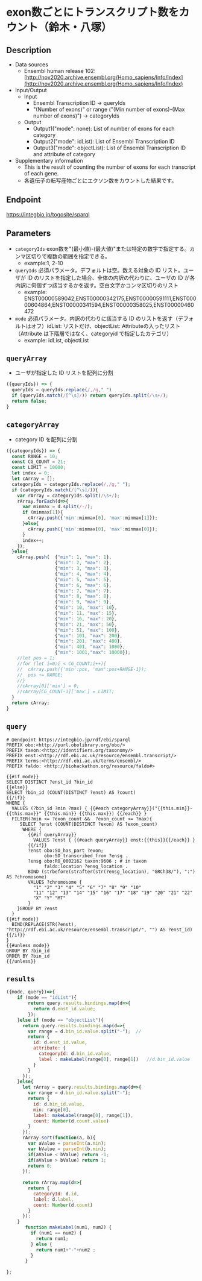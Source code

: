 # exon数ごとにトランスクリプト数をカウント（鈴木・八塚）

## Description

- Data sources
    - Ensembl human release 102: [http://nov2020.archive.ensembl.org/Homo_sapiens/Info/Index](http://nov2020.archive.ensembl.org/Homo_sapiens/Info/Index)
- Input/Output
    -  Input
        - Ensembl Transcription ID -> queryIds
        - "(Number of exons)" or range ("(Min number of exons)-(Max number of exons)") -> categoryIds
    - Output
        - Output1("mode": none): List of number of exons for each category
        - Output2("mode": idList): List of Ensembl Transcription ID
        - Output3("mode": objectList): List of Ensembl Transcription ID and attribute of category
- Supplementary information
    - This is the result of counting the number of exons for each transcript of each gene.
    - 各遺伝子の転写産物ごとにエクソン数をカウントした結果です。
        
## Endpoint

https://integbio.jp/togosite/sparql

## Parameters

* `categoryIds` exon数を"(最小値)-(最大値)"または特定の数字で指定する。カンマ区切りで複数の範囲を指定できる。
  * example:1, 2-10
* `queryIds` 必須パラメータ。デフォルトは空。数える対象の ID リスト。ユーザが ID のリストを指定した場合、全体の内訳の代わりに、ユーザの ID が各内訳に何個ずつ該当するかを返す。空白文字かコンマ区切りのリスト
  * example: ENST00000589042,ENST00000342175,ENST00000591111,ENST00000604864,ENST00000341594,ENST00000358025,ENST00000460472
* `mode` 必須パラメータ。内訳の代わりに該当する ID のリストを返す（デフォルトはオフ）idList: リストだけ、objectList: Attributeの入ったリスト（Attribute は下階層ではなく、categoryid で指定したカテゴリ）
  * example: idList, objectList

## `queryArray`
- ユーザが指定した ID リストを配列に分割

```javascript
({queryIds}) => {
  queryIds = queryIds.replace(/,/g," ")
  if (queryIds.match(/[^\s]/)) return queryIds.split(/\s+/);
  return false;
}
```

## `categoryArray`

- category ID を配列に分割

```javascript
({categoryIds}) => {
  const RANGE = 10;
  const CG_COUNT = 21;
  const LIMIT = 10000;
  let index = 0;
  let cArray = [];
  categoryIds = categoryIds.replace(/,/g," ");
  if (categoryIds.match(/[^\s]/)){
    var rArray = categoryIds.split(/\s+/);
    rArray.forEach(d=>{
      var minmax = d.split(/-/);
      if (minmax[1]){
        cArray.push({'min':minmax[0], 'max':minmax[1]});
      }else{
        cArray.push({'min':minmax[0], 'max':minmax[0]});
      }
      index++;
    });
  }else{
    cArray.push(  {"min": 1, "max": 1},
                  {"min": 2, "max": 2},
                  {"min": 3, "max": 3},
                  {"min": 4, "max": 4},
                  {"min": 5, "max": 5},
                  {"min": 6, "max": 6},
                  {"min": 7, "max": 7},
                  {"min": 8, "max": 8},
                  {"min": 9, "max": 9},
                  {"min": 10, "max": 10},
                  {"min": 11, "max": 15},
                  {"min": 16, "max": 20},
                  {"min": 21, "max": 50},
                  {"min": 51, "max": 100},
                  {"min": 101, "max": 200},
                  {"min": 201, "max": 400},
                  {"min": 401, "max": 1000},
                  {"min": 1001,"max": 10000});
    //let pos = 1;
    //for (let i=0;i < CG_COUNT;i++){
    //  cArray.push({'min':pos, 'max':pos+RANGE-1});
    //  pos += RANGE;
    //}
    //cArray[0]['min'] = 0;
    //cArray[CG_COUNT-1]['max'] = LIMIT;
  }
  return cArray;
}
```

## `query`
```sparql
# @endpoint https://integbio.jp/rdf/ebi/sparql
PREFIX obo:<http://purl.obolibrary.org/obo/>
PREFIX taxon:<http://identifiers.org/taxonomy/>
PREFIX enst:<http://rdf.ebi.ac.uk/resource/ensembl.transcript/>
PREFIX terms:<http://rdf.ebi.ac.uk/terms/ensembl/>
PREFIX faldo: <http://biohackathon.org/resource/faldo#>

{{#if mode}}
SELECT DISTINCT ?enst_id ?bin_id
{{else}}
SELECT ?bin_id (COUNT(DISTINCT ?enst) AS ?count)
{{/if}}       
WHERE {
  VALUES (?bin_id ?min ?max) { {{#each categoryArray}}("{{this.min}}-{{this.max}}" {{this.min}} {{this.max}}) {{/each}} }
  FILTER(?min <= ?exon_count &&  ?exon_count <= ?max){
     SELECT ?enst (COUNT(DISTINCT ?exon) AS ?exon_count)
      WHERE {
        {{#if queryArray}}
          VALUES ?enst { {{#each queryArray}} enst:{{this}}{{/each}} }
        {{/if}}
        ?enst obo:SO_has_part ?exon;
              obo:SO_transcribed_from ?ensg .
        ?ensg obo:RO_0002162 taxon:9606 ; # in taxon
              faldo:location ?ensg_location .
        BIND (strbefore(strafter(str(?ensg_location), "GRCh38/"), ":") AS ?chromosome)
        VALUES ?chromosome {
          "1" "2" "3" "4" "5" "6" "7" "8" "9" "10"
          "11" "12" "13" "14" "15" "16" "17" "18" "19" "20" "21" "22"
          "X" "Y" "MT"
        }
    }GROUP BY ?enst
  }
{{#if mode}}
  BIND(REPLACE(STR(?enst), "http://rdf.ebi.ac.uk/resource/ensembl.transcript/", "") AS ?enst_id)
{{/if}}  
}
{{#unless mode}}
GROUP BY ?bin_id
ORDER BY ?bin_id
{{/unless}}
```

## `results`

```javascript
({mode, query})=>{
    if (mode == "idList"){
        return query.results.bindings.map(d=>{
          return d.enst_id.value;
        });
    }else if (mode == "objectList"){
      return query.results.bindings.map(d=>{
        var range = d.bin_id.value.split("-");  //
        return {
          id: d.enst_id.value, 
          attribute: {
            categoryId: d.bin_id.value, 
            label : makeLabel(range[0], range[1])   //d.bin_id.value
          }
        }
      });
    }else{
      let rArray = query.results.bindings.map(d=>{
        var range = d.bin_id.value.split("-");
        return {
          id: d.bin_id.value,
          min: range[0],
          label: makeLabel(range[0], range[1]),
          count: Number(d.count.value)
        }
      });
      rArray.sort(function(a, b){
        var aValue = parseInt(a.min);
        var bValue = parseInt(b.min);
        if(aValue < bValue) return -1;
    	if(aValue > bValue) return 1;
    	return 0;
      });
      
      return rArray.map(d=>{
        return {
          categoryId: d.id,
          label: d.label,
          count: Number(d.count)
        }
      });
    }
       function makeLabel(num1, num2) {
         if (num1 == num2) {
           return num1;
         } else {
           return num1+"-"+num2 ;
         }
       }
    
};	
```